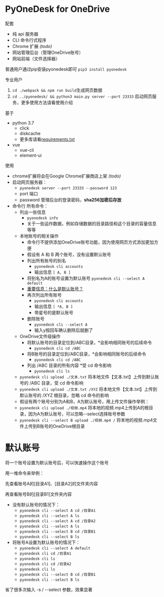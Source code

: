 # PyOneDesk for OneDrive

配套
- 纯 api 服务器
- CLI 命令行式程序
- Chrome 扩展 *(todo)*
- 网站管理后台（管理OneDrive账号）
- 网站前端（文件选择器）

普通用户通过pip安装pyonedesk即可
`pip3 install pyonedesk`

专业用户
1. `cd ./webpack && npm run build`生成网页数据
2. `cd ../pyonedesk/ && python3 main.py server --port 23333` 启动网页服务，更多使用方法请看使用介绍


基于
- python 3.7
    - click
    - diskcache
    - 更多库请看[requirements.txt](pyonedesk/requirements.txt)
- vue
    - vue-cli
    - element-ui 

使用
- chrome扩展将会在Google Chrome扩展商店上架 *(todo)*
- 启动网页服务器：
    - `pyonedesk server --port 23333 --password 123`
    - port 端口
    - password 管理后台的登录密码，**sha256加密后存放**    
- 命令行 所有命令：
    - 列出一些信息
        - `pyonedesk info`
        - 关于一些运作数据，例如存储数据的目录路径和这个目录的容量信息等等
    - 本地账号的相关操作
        - 命令行不提供添加OneDrive账号功能，因为使用网页方式添加更加方便
        - 假设有 A 和 B 两个账号，没有设置默认账号
        - 列出所有账号的别名
            - `pyonedesk cli accounts`
            - 输出信息 `[ A, B ]`
        - 将别名为A的账号设置为默认账号 `pyonedesk cli --select A default`
        - [重要信息：什么是默认账号？](#默认账号)
        - 再次列出所有账号
            - `pyonedesk cli accounts`
            - 输出信息 `[ *A, B ]`
            - 带星号的是默认账号
        - 删除账号
            - `pyonedesk cli --select A`
            - 输入y按回车确认删除后就删了
    - OneDrive文件级操作
        - 将默认账号的目录定位到/ABC目录，*会影响相同账号的后续命令
            - `pyonedesk cli cd /ABC`
        - 将B账号的目录定位到/ABC目录，*会影响相同账号的后续命令
            - `pyonedesk cli cd /ABC`
        - 列出 /ABC 目录的所有内容 *受 cd 命令影响
            - `pyonedesk cli ls` 
    - `pyonedesk cli upload ./文本.txt` 将本地文件【文本.txt】上传到默认账号的 /ABC 目录，受 cd 命令影响
    - `pyonedesk cli upload ./文本.txt /XYZ` 将本地文件【文本.txt】上传到默认账号的 /XYZ 根目录，忽略 cd 命令的影响
    - 假设有两个账号分别为A和B，A为默认账号，用上传文件操作举例：
    - `pyonedesk cli upload ./视频.mp4` 将本地的视频.mp4上传到A的根目录，因为A为默认账号，可以忽略--select选择账号参数
    - `pyonedesk cli --select B upload ./视频.mp4 /` 将本地的视频.mp4文件上传到B账号的OneDrive根目录
    
# 默认账号
将一个账号设置为默认账号后，可以快速操作这个账号

用一堆命令来举例：

先查看账号A的[目录A1]、[目录A2]的文件夹内容

再查看账号B的[目录B1]文件夹内容

- 没有默认账号的情况下：
    - `pyonedesk cli --select A cd /目录A1`
    - `pyonedesk cli --select A ls`
    - `pyonedesk cli --select A cd /目录A2`
    - `pyonedesk cli --select A ls`
    - `pyonedesk cli --select B cd /目录B1`
    - `pyonedesk cli --select B ls`
- 将账号A设置为默认账号的情况下：
    - `pyonedesk cli --select A default`
    - `pyonedesk cli cd /目录A1`
    - `pyonedesk cli ls`
    - `pyonedesk cli cd /目录A2`
    - `pyonedesk cli ls`
    - `pyonedesk cli --select B cd /目录B1`
    - `pyonedesk cli --select B ls`
        
省了很多次输入 -s / --select 参数，效果显著
